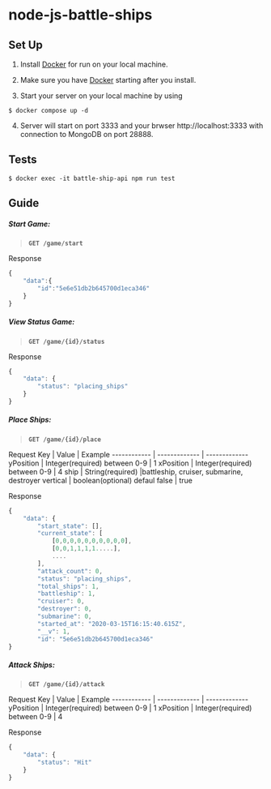 # node-js-battle-ships

## Set Up

1. Install [Docker](https://www.docker.com/products/docker-desktop) for run on your local machine.

2. Make sure you have [Docker](https://www.docker.com/products/docker-desktop) starting after you install.
3. Start your server on your local machine by using

```
$ docker compose up -d
```

4. Server will start on port 3333 and your brwser http://localhost:3333 with connection to MongoDB on port 28888.

## Tests

```
$ docker exec -it battle-ship-api npm run test
```

## Guide

##### Start Game:

> **`GET /game/start`**

Response

```javascript
{
    "data":{
        "id":"5e6e51db2b645700d1eca346"
    }
}
```

##### View Status Game:

> **`GET /game/{id}/status`**

Response

```javascript
{
    "data": {
        "status": "placing_ships"
    }
}
```

##### Place Ships:

> **`GET /game/{id}/place`**

Request
Key | Value | Example
------------ | ------------- | -------------
yPosition | Integer(required) between 0-9 | 1
xPosition | Integer(required) between 0-9 | 4
ship | String(required) |battleship, cruiser, submarine, destroyer
vertical | boolean(optional) defaul false | true

Response

```javascript
{
    "data": {
        "start_state": [],
        "current_state": [
            [0,0,0,0,0,0,0,0,0,0],
            [0,0,1,1,1,1.....],
            ....
        ],
        "attack_count": 0,
        "status": "placing_ships",
        "total_ships": 1,
        "battleship": 1,
        "cruiser": 0,
        "destroyer": 0,
        "submarine": 0,
        "started_at": "2020-03-15T16:15:40.615Z",
        "__v": 1,
        "id": "5e6e51db2b645700d1eca346"
}
```

##### Attack Ships:

> **`GET /game/{id}/attack`**

Request
Key | Value | Example
------------ | ------------- | -------------
yPosition | Integer(required) between 0-9 | 1
xPosition | Integer(required) between 0-9 | 4

Response

```javascript
{
    "data": {
        "status": "Hit"
    }
}
```
